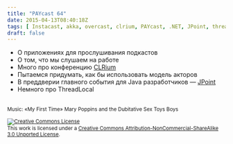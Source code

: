 ```yaml
---
title: "PAYcast 64"
date: 2015-04-13T08:40:18Z
tags: [ Instacast, akka, overcast, clrium, PAYcast, .NET, JPoint, threadlocal ]
draft: false
---
```

<ul>
<li>О приложениях для прослушивания подкастов</li>
<li>О том, что мы слушаем на работе</li>
<li>Много про конференцию <a href="http://clrium.ru/" target="_blank">CLRium</a></li>
<li>Пытаемся придумать, как бы использовать модель акторов</li>
<li>В преддверии главного события для Java разработчиков &#8212; <a href="http://javapoint.ru/" target="_blank">JPoint</a></li>
<li>Немного про ThreadLocal</li>
</ul>
<p><span id="more-812"></span><br />
<small>Music: &#171;My First Time&#187; Mary Poppins and the Dubitative Sex Toys Boys</small></p>
<p><small><a href="http://creativecommons.org/licenses/by-nc-sa/3.0/" rel="license"><img style="border-width: 0;" alt="Creative Commons License" src="http://i.creativecommons.org/l/by-nc-sa/3.0/80x15.png" /></a><br />
This work is licensed under a <a href="http://creativecommons.org/licenses/by-nc-sa/3.0/" rel="license">Creative Commons Attribution-NonCommercial-ShareAlike 3.0 Unported License</a>.</small></p>

     